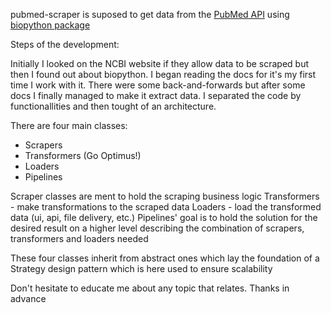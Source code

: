pubmed-scraper is suposed to get data from the [PubMed API](https://www.ncbi.nlm.nih.gov/home/develop/api/) using [biopython package](https://biopython.org/wiki/Documentation)

Steps of the development:

Initially I looked on the NCBI website if they allow data to be scraped but then I found out about biopython.
I began reading the docs for it's my first time I work with it. There were some back-and-forwards but after some docs I finally managed to make it extract data.
I separated the code by functionallities and then tought of an architecture.

There are four main classes:
- Scrapers
- Transformers (Go Optimus!)
- Loaders
- Pipelines

Scraper classes are ment to hold the scraping business logic
Transformers - make transformations to the scraped data
Loaders - load the transformed data (ui, api, file delivery, etc.)
Pipelines' goal is to hold the solution for the desired result on a higher level describing the combination of scrapers, transformers and loaders needed

These four classes inherit from abstract ones which lay the foundation of a Strategy design pattern which is here used to ensure scalability

Don't hesitate to educate me about any topic that relates. Thanks in advance
